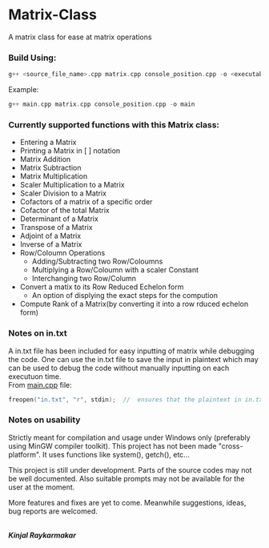 # Matrix-Class
A matrix class for ease at matrix operations

### Build Using:
````c++
g++ <source_file_name>.cpp matrix.cpp console_position.cpp -o <executable_file_name>
````
Example: 
````c++ 
g++ main.cpp matrix.cpp console_position.cpp -o main
````

### Currently supported functions with this Matrix class:
* Entering a Matrix
* Printing a Matrix in [ ] notation
* Matrix Addition
* Matrix Subtraction
* Matrix Multiplication
* Scaler Multiplication to a Matrix
* Scaler Division to a Matrix
* Cofactors of a matrix of a specific order
* Cofactor of the total Matrix
* Determinant of a Matrix
* Transpose of a Matrix
* Adjoint of a Matrix
* Inverse of a Matrix
* Row/Coloumn Operations
  - Adding/Subtracting two Row/Coloumns
  - Multiplying a Row/Coloumn with a scaler Constant
  - Interchanging two Row/Column
* Convert a matix to its Row Reduced Echelon form
  - An option of displying the exact steps for the compution
* Compute Rank of a Matrix(by converting it into a row rduced echelon form)

### Notes on in.txt
A in.txt file has been included for easy inputting of matrix while debugging the code. One can use the in.txt file to save the input in plaintext which may can be used to debug the code without manually inputting on each executuon time.<br>
From [main.cpp](https://github.com/Kinjalrk2k/Matrix-Class/blob/d74f7d0b99529cf788fd33643e1e80345db47973/main.cpp#L6) file:
````c++
freopen("in.txt", "r", stdin);  //  ensures that the plaintext in in.txt is feed into the stdin buffer
````

### Notes on usability
Strictly meant for compilation and usage under Windows only (preferably using MinGW compiler toolkit).
This project has not been made "cross-platform".
It uses functions like system(), getch(), etc...

This project is still under development. Parts of the source codes may not be well documented.
Also suitable prompts may not be available for the user at the moment.

More features and fixes are yet to come. Meanwhile suggestions, ideas, bug reports are welcomed.

<br>***Kinjal Raykarmakar***

